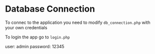 # Database Connection

To connec to the application you need to modify `db_connection.php` with your own credentials

To login the app go to `login.php`

user: admin
password: 12345